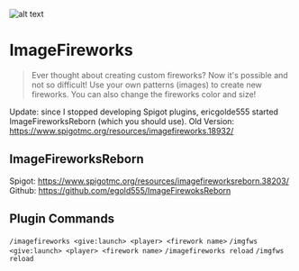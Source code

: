 ![alt text](https://proxy.spigotmc.org/0873dfe9bc11f6f86482cee024bd4b1b0fa91a7e?url=http%3A%2F%2Fweb.golde.org%2Fplugins%2FImageFireworksReborn%2Flogo.png)
# ImageFireworks
> Ever thought about creating custom fireworks? Now it's possible and not so difficult! Use your own patterns (images) to create new fireworks. You can also change the fireworks color and size!

Update: since I stopped developing Spigot plugins, ericgolde555 started ImageFireworksReborn (which you should use).
Old Version: https://www.spigotmc.org/resources/imagefireworks.18932/

## ImageFireworksReborn
Spigot: https://www.spigotmc.org/resources/imagefireworksreborn.38203/
Github: https://github.com/egold555/ImageFirewoksReborn

## Plugin Commands
`/imagefireworks <give:launch> <player> <firework name>`
`/imgfws <give:launch> <player> <firework name>`
`/imagefireworks reload`
`/imgfws reload`
